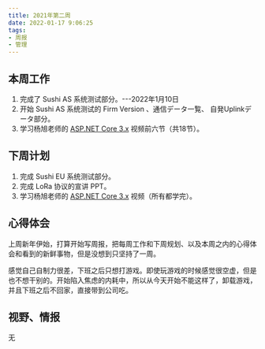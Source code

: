 ```yaml
---
title: 2021年第二周
date: 2022-01-17 9:06:25
tags: 
- 周报
- 管理
---
```


## 本周工作

1. 完成了 Sushi AS 系统测试部分。---2022年1月10日
2. 开始 Sushi AS 系统测试的 Firm Version 、通信データ一覧、 自発Uplinkデータ部分。
3. 学习杨旭老师的 [ASP.NET Core 3.x](https://www.bilibili.com/video/BV1c441167KQ) 视频前六节（共18节）。

<!-- more -->

## 下周计划

1. 完成 Sushi EU 系统测试部分。
2. 完成 LoRa 协议的宣讲 PPT。
3. 学习杨旭老师的 [ASP.NET Core 3.x](https://www.bilibili.com/video/BV1c441167KQ) 视频（所有都学完）。

## 心得体会

上周新年伊始，打算开始写周报，把每周工作和下周规划、以及本周之内的心得体会和看到的新鲜事物，但是没想到只坚持了一周。

感觉自己自制力很差，下班之后只想打游戏。即使玩游戏的时候感觉很空虚，但是也不想干别的。开始陷入焦虑的内耗中，所以从今天开始不能这样了，卸载游戏，并且下班之后不回家，直接带到公司吃。

## 视野、情报

无


